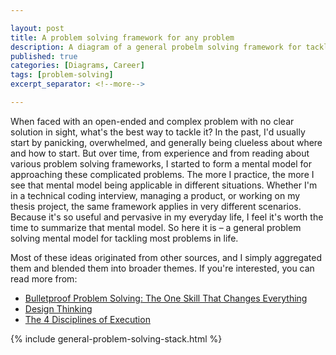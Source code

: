```yaml
---

layout: post
title: A problem solving framework for any problem
description: A diagram of a general probelm solving framework for tackling any problem in life.
published: true
categories: [Diagrams, Career]
tags: [problem-solving]
excerpt_separator: <!--more-->

---
```


When faced with an open-ended and complex problem with no clear solution in sight, what's the best way to tackle it? In the past, I'd usually start by panicking, overwhelmed, and generally being clueless about where and how to start. But over time, from experience and from reading about various problem solving frameworks, I started to form a mental model for approaching these complicated problems. The more I practice, the more I see that mental model being applicable in different situations. Whether I'm in a technical coding interview, managing a product, or working on my thesis project, the same framework applies in very different scenarios. Because it's so useful and pervasive in my everyday life, I feel it's worth the time to summarize that mental model. So here it is – a general problem solving mental model for tackling most problems in life.

<!--more-->

Most of these ideas originated from other sources, and I simply aggregated them and blended them into broader themes. If you're interested, you can read more from: 

* [Bulletproof Problem Solving: The One Skill That Changes Everything](https://bulletproofproblemsolving.com/)
* [Design Thinking](https://designthinking.ideo.com/)
* [The 4 Disciplines of Execution](https://www.franklincovey.com/the-4-disciplines/)

{% include general-problem-solving-stack.html %}